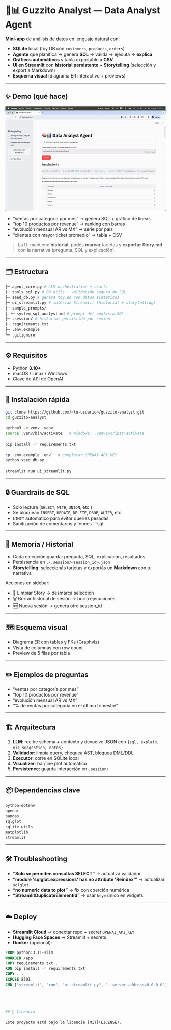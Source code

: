 # 🧠📊 Guzzito Analyst — Data Analyst Agent

**Mini-app** de análisis de datos en lenguaje natural con:
- **SQLite** local (toy DB con `customers`, `products`, `orders`)
- **Agente** que planifica → genera **SQL** → valida → ejecuta → **explica**
- **Gráficos automáticos** y tabla exportable a **CSV**
- **UI en Streamlit** con **historial persistente** + **Storytelling** (selección y export a Markdown)
- **Esquema visual** (diagrama ER interactivo + previews)

---

## ✨ Demo (qué hace)

![Demo Guzzito Analyst](docs/guzzito-analyst.gif)

- “ventas por categoría por mes” → genera SQL + gráfico de líneas  
- “top 10 productos por revenue” → ranking con barras  
- “evolución mensual AR vs MX” → serie por país  
- “clientes con mayor ticket promedio” → tabla + CSV  

> La UI mantiene **historial**, podés **marcar** tarjetas y **exportar Story.md** con la narrativa (pregunta, SQL y explicación).

---

## 🗂️ Estructura
```bash
├─ agent_core.py # LLM orchestration + charts
├─ tools_sql.py # DB utils + validación segura de SQL
├─ seed_db.py # genera toy.db con datos sintéticos
├─ ui_streamlit.py # interfaz Streamlit (historial + storytelling)
├─ sample_prompts/
│ └─ system_sql_analyst.md # prompt del analista SQL
├─ .session/ # historial persistido por sesión
├─ requirements.txt
├─ .env.example
└─ .gitignore
```

---

## ⚙️ Requisitos

- Python **3.10+**  
- macOS / Linux / Windows  
- Clave de API de OpenAI  

---

## 🚀 Instalación rápida

```bash
git clone https://github.com/<tu-usuario>/guzzito-analyst.git
cd guzzito-analyst

python3 -m venv .venv
source .venv/bin/activate   # Windows: .venv\Scripts\activate

pip install -r requirements.txt

cp .env.example .env   # completar OPENAI_API_KEY
python seed_db.py

streamlit run ui_streamlit.py
```

---

## 🔒 Guardrails de SQL

- Solo lectura (`SELECT`, `WITH`, `UNION`, etc.)  
- Se bloquean `INSERT`, `UPDATE`, `DELETE`, `DROP`, `ALTER`, etc.  
- `LIMIT` automático para evitar queries pesadas  
- Sanitización de comentarios y fences ```sql  

---

## 🧠 Memoria / Historial

- Cada ejecución guarda: pregunta, SQL, explicación, resultados  
- Persistencia en `./.session/<session_id>.json`  
- **Storytelling**: seleccionás tarjetas y exportás un **Markdown** con tu narrativa  

Acciones en sidebar:  
- 🧹 Limpiar Story → desmarca selección  
- 🗑️ Borrar historial de sesión → borra ejecuciones  
- 🆕 Nueva sesión → genera otro session_id  

---

## 🗺️ Esquema visual

- Diagrama ER con tablas y FKs (Graphviz)  
- Vista de columnas con row count  
- Preview de 5 filas por tabla  

---

## ✏️ Ejemplos de preguntas

- “ventas por categoría por mes”  
- “top 10 productos por revenue”  
- “evolución mensual AR vs MX”  
- “% de ventas por categoría en el último trimestre”  


---

## 🏗️ Arquitectura

1. **LLM**: recibe schema + contexto y devuelve JSON con `{sql, explain, viz_suggestion, notes}`  
2. **Validador**: limpia query, chequea AST, bloquea DML/DDL  
3. **Executor**: corre en SQLite local  
4. **Visualizer**: bar/line plot automático  
5. **Persistence**: guarda interacción en `.session/`  

---

## 📦 Dependencias clave
```bash
python-dotenv
openai
pandas
sqlglot
sqlite-utils
matplotlib
streamlit
```
---

## 🛠️ Troubleshooting

- **“Solo se permiten consultas SELECT”** → actualizá validador  
- **“module 'sqlglot.expressions' has no attribute 'Reindex'”** → actualizar `sqlglot`  
- **“no numeric data to plot”** → fix con coerción numérica  
- **“StreamlitDuplicateElementId”** → usar `key=` único en widgets  

---

## ☁️ Deploy

- **Streamlit Cloud** → conectar repo + secret `OPENAI_API_KEY`  
- **Hugging Face Spaces** → Streamlit + secrets  
- **Docker** (opcional):  

```dockerfile
FROM python:3.11-slim
WORKDIR /app
COPY requirements.txt .
RUN pip install -r requirements.txt
COPY . .
EXPOSE 8501
CMD ["streamlit", "run", "ui_streamlit.py", "--server.address=0.0.0.0"]


---

## 📄 Licencia

Este proyecto está bajo la licencia [MIT](LICENSE).
